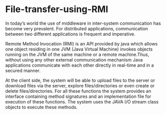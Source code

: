# File-transfer-using-RMI

In today’s world the use of middleware in inter-system communication has become very
prevalent. For distributed applications, communication between two different applications is
frequent and imperative.


Remote Method Invocation (RMI) is an API provided by java which allows one object residing
in one JVM (Java Virtual Machine) invokes objects running on the JVM of the same machine or
a remote machine.Thus, without using any other external communication mechanism Java
applications communicate with each other directly in real-time and in a secured manner.


At the client side, the system will be able to upload files to the server or download files via the
server, explore files/directories or even create or delete files/directories. For all these functions
the system provides an interface containing method signatures and an implementation file for
execution of these functions. The system uses the JAVA I/O stream class objects to execute these
methods.
